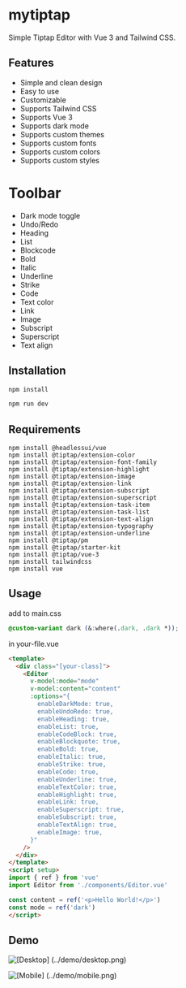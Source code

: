 # mytiptap

Simple Tiptap Editor with Vue 3 and Tailwind CSS.

## Features

- Simple and clean design
- Easy to use
- Customizable
- Supports Tailwind CSS
- Supports Vue 3
- Supports dark mode
- Supports custom themes
- Supports custom fonts
- Supports custom colors
- Supports custom styles

# Toolbar

- Dark mode toggle
- Undo/Redo
- Heading
- List
- Blockcode
- Bold
- Italic
- Underline
- Strike
- Code
- Text color
- Link
- Image
- Subscript
- Superscript
- Text align

## Installation

```bash
npm install 
```

```bash
npm run dev
```

## Requirements

```
npm install @headlessui/vue
npm install @tiptap/extension-color
npm install @tiptap/extension-font-family
npm install @tiptap/extension-highlight
npm install @tiptap/extension-image
npm install @tiptap/extension-link
npm install @tiptap/extension-subscript
npm install @tiptap/extension-superscript
npm install @tiptap/extension-task-item
npm install @tiptap/extension-task-list
npm install @tiptap/extension-text-align
npm install @tiptap/extension-typography
npm install @tiptap/extension-underline
npm install @tiptap/pm
npm install @tiptap/starter-kit
npm install @tiptap/vue-3
npm install tailwindcss
npm install vue
```

## Usage

add to main.css
```css
@custom-variant dark (&:where(.dark, .dark *));
```

in your-file.vue
```html
<template>
  <div class="[your-class]">
    <Editor 
      v-model:mode="mode" 
      v-model:content="content" 
      :options="{
        enableDarkMode: true,
        enableUndoRedo: true,
        enableHeading: true,
        enableList: true,
        enableCodeBlock: true,
        enableBlockquote: true,
        enableBold: true,
        enableItalic: true,
        enableStrike: true,
        enableCode: true,
        enableUnderline: true,
        enableTextColor: true,
        enableHighlight: true,
        enableLink: true,
        enableSuperscript: true,
        enableSubscript: true,
        enableTextAlign: true,
        enableImage: true,
      }"
    />
  </div>
</template>
<script setup>
import { ref } from 'vue'
import Editor from './components/Editor.vue'

const content = ref('<p>Hello World!</p>')
const mode = ref('dark')
</script>
```

## Demo

![\[Desktop\] (../demo/desktop.png)](https://github.com/thuyydt/mytiptap/blob/main/demo/desktop.png?raw=true)

![\[Mobile\] (../demo/mobile.png)](https://github.com/thuyydt/mytiptap/blob/main/demo/mobile.png?raw=true)
